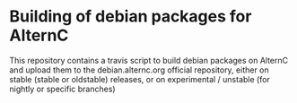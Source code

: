 # Building of debian packages for AlternC

This repository contains a travis script to build debian packages on AlternC and upload them to the debian.alternc.org official repository, either on stable (stable or oldstable) releases, or on experimental / unstable (for nightly or specific branches)

